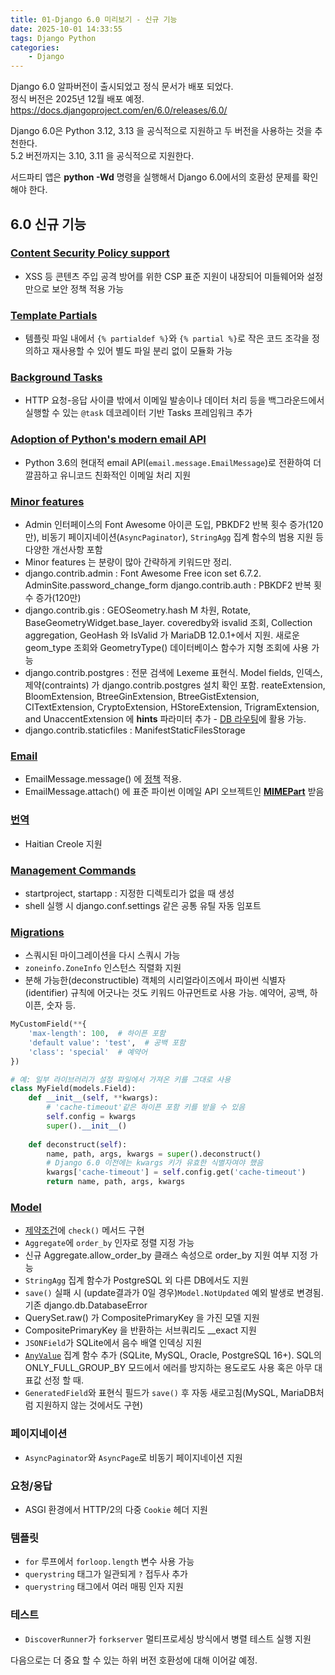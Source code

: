 ```yaml
---
title: 01-Django 6.0 미리보기 - 신규 기능 
date: 2025-10-01 14:33:55
tags: Django Python 
categories:
    - Django
---
```


Django 6.0 알파버전이 출시되었고 정식 문서가 배포 되었다.  
정식 버전은 2025년 12월 배포 예정.  
https://docs.djangoproject.com/en/6.0/releases/6.0/  

Django 6.0은 Python 3.12, 3.13 을 공식적으로 지원하고 두 버전을 사용하는 것을 추천한다.  
5.2 버전까지는 3.10, 3.11 을 공식적으로 지원한다.  

서드파티 앱은 **python -Wd** 명령을 실행해서 Django 6.0에서의 호환성 문제를 확인해야 한다.  

## 6.0 신규 기능

### [**Content Security Policy support**](https://docs.djangoproject.com/en/6.0/topics/security/#content-security-policy)

* XSS 등 콘텐츠 주입 공격 방어를 위한 CSP 표준 지원이 내장되어 미들웨어와 설정만으로 보안 정책 적용 가능

### [**Template Partials**](https://docs.djangoproject.com/en/6.0/releases/6.0/#template-partials) 

* 템플릿 파일 내에서 `{% partialdef %}`와 `{% partial %}`로 작은 코드 조각을 정의하고 재사용할 수 있어 별도 파일 분리 없이 모듈화 가능

### [**Background Tasks**](https://docs.djangoproject.com/en/6.0/releases/6.0/#background-tasks)

* HTTP 요청-응답 사이클 밖에서 이메일 발송이나 데이터 처리 등을 백그라운드에서 실행할 수 있는 `@task` 데코레이터 기반 Tasks 프레임워크 추가

### [**Adoption of Python's modern email API**](https://docs.djangoproject.com/en/6.0/releases/6.0/#adoption-of-python-s-modern-email-api)

* Python 3.6의 현대적 email API(`email.message.EmailMessage`)로 전환하여 더 깔끔하고 유니코드 친화적인 이메일 처리 지원

### [**Minor features**](https://docs.djangoproject.com/en/6.0/releases/6.0/#minor-features)

* Admin 인터페이스의 Font Awesome 아이콘 도입, PBKDF2 반복 횟수 증가(120만), 비동기 페이지네이션(`AsyncPaginator`), `StringAgg` 집계 함수의 범용 지원 등 다양한 개선사항 포함
* Minor features 는 분량이 많아 간략하게 키워드만 정리.
* django.contrib.admin : Font Awesome Free icon set 6.7.2. AdminSite.password_change_form
   django.contrib.auth : PBKDF2 반복 횟수 증가(120만)
* django.contrib.gis : GEOSeometry.hash M 차원, Rotate, BaseGeometryWidget.base_layer. coveredby와 isvalid 조회, Collection aggregation, GeoHash 와 IsValid 가 MariaDB 12.0.1+에서 지원. 새로운 geom_type 조회와 GeometryType() 데이터베이스 함수가 지형 조회에 사용 가능
* django.contrib.postgres : 전문 검색에 Lexeme 표현식. Model fields, 인덱스, 제약(contraints) 가 django.contrib.postgres 설치 확인 포함. reateExtension, BloomExtension, BtreeGinExtension, BtreeGistExtension, CITextExtension, CryptoExtension, HStoreExtension, TrigramExtension, and UnaccentExtension 에 **hints** 파라미터 추가 - [DB 라우팅](https://docs.djangoproject.com/en/6.0/topics/db/multi-db/#topics-db-multi-db-hints)에 활용 가능.
* django.contrib.staticfiles : ManifestStaticFilesStorage 

### [**Email**](https://docs.djangoproject.com/en/6.0/releases/6.0/#email)

* EmailMessage.message() 에 [정책](https://docs.python.org/3/library/email.policy.html#) 적용. 
* EmailMessage.attach() 에 표준 파이썬 이메일 API 오브젝트인 [**MIMEPart**](https://docs.python.org/3/library/email.message.html#email.message.MIMEPart) 받음

### [**번역**](https://docs.djangoproject.com/en/6.0/releases/6.0/#internationalization)

*  Haitian Creole 지원

### [**Management Commands**](https://docs.djangoproject.com/en/6.0/releases/6.0/#management-commands)

* startproject, startapp : 지정한 디렉토리가 없을 때 생성
* shell 실행 시 django.conf.settings 같은 공통 유틸 자동 임포트

### [**Migrations**](https://docs.djangoproject.com/en/6.0/releases/6.0/#migrations)

* 스쿼시된 마이그레이션을 다시 스쿼시 가능
* `zoneinfo.ZoneInfo` 인스턴스 직렬화 지원
* 분해 가능한(deconstructible) 객체의 시리얼라이즈에서 파이썬 식별자(identifier) 규칙에 어긋나는 것도 키워드 아규먼트로 사용 가능. 예약어, 공백, 하이픈, 숫자 등. 

```python
MyCustomField(**{
    'max-length': 100,  # 하이픈 포함
    'default value': 'test',  # 공백 포함
    'class': 'special'  # 예약어
})

# 예: 일부 라이브러리가 설정 파일에서 가져온 키를 그대로 사용
class MyField(models.Field):
    def __init__(self, **kwargs):
        # 'cache-timeout'같은 하이픈 포함 키를 받을 수 있음
        self.config = kwargs
        super().__init__()
    
    def deconstruct(self):
        name, path, args, kwargs = super().deconstruct()
        # Django 6.0 이전에는 kwargs 키가 유효한 식별자여야 했음
        kwargs['cache-timeout'] = self.config.get('cache-timeout')
        return name, path, args, kwargs
```

### [**Model**](https://docs.djangoproject.com/en/6.0/releases/6.0/#model)

* [제약조건](https://docs.djangoproject.com/en/6.0/ref/models/constraints/)에 `check()` 메서드 구현
* `Aggregate`에 `order_by` 인자로 정렬 지정 가능
* 신규 Aggregate.allow_order_by 클래스 속성으로 order_by 지원 여부 지정 가능
* `StringAgg` 집계 함수가 PostgreSQL 외 다른 DB에서도 지원
* `save()` 실패 시 (update결과가 0일 경우)`Model.NotUpdated` 예외 발생로 변경됨. 기존 django.db.DatabaseError
* QuerySet.raw() 가 CompositePrimaryKey 을 가진 모델 지원
* CompositePrimaryKey 을 반환하는 서브쿼리도  __exact 지원
* `JSONField`가 SQLite에서 음수 배열 인덱싱 지원
* [`AnyValue`](https://docs.djangoproject.com/en/6.0/ref/models/querysets/#django.db.models.AnyValue) 집계 함수 추가 (SQLite, MySQL, Oracle, PostgreSQL 16+). SQL의 ONLY_FULL_GROUP_BY 모드에서 에러를 방지하는 용도로도 사용 혹은 아무 대표값 선정 할 때.
* `GeneratedField`와 표현식 필드가 `save()` 후 자동 새로고침(MySQL, MariaDB처럼 지원하지 않는 것에서도 구현)

### 페이지네이션

* `AsyncPaginator`와 `AsyncPage`로 비동기 페이지네이션 지원

### 요청/응답

* ASGI 환경에서 HTTP/2의 다중 `Cookie` 헤더 지원

### 템플릿

* `for` 루프에서 `forloop.length` 변수 사용 가능
* `querystring` 태그가 일관되게 `?` 접두사 추가
* `querystring` 태그에서 여러 매핑 인자 지원

### 테스트

* `DiscoverRunner`가 `forkserver` 멀티프로세싱 방식에서 병렬 테스트 실행 지원

다음으로는 더 중요 할 수 있는 하위 버전 호환성에 대해 이어갈 예정.
